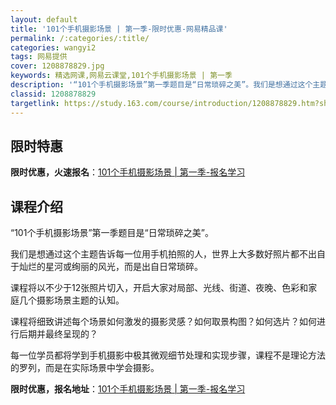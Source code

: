 ```yaml
---
layout: default
title: '101个手机摄影场景 | 第一季-限时优惠-网易精品课'
permalink: /:categories/:title/
categories: wangyi2
tags: 网易提供
cover: 1208878829.jpg
keywords: 精选网课,网易云课堂,101个手机摄影场景 | 第一季
description: '“101个手机摄影场景”第一季题目是“日常琐碎之美”。我们是想通过这个主题告诉每一位用手机拍照的人，世界上大多数好照片都'
classid: 1208878829
targetlink: https://study.163.com/course/introduction/1208878829.htm?share=1&shareId=1025206652&utm_campaign=share&utm_medium=iphoneShare&utm_source=&utm_u=1025206652
---
```


## 限时特惠

**限时优惠，火速报名**：[101个手机摄影场景 | 第一季-报名学习](https://study.163.com/course/introduction/1208878829.htm?share=1&shareId=1025206652&utm_campaign=share&utm_medium=iphoneShare&utm_source=&utm_u=1025206652)

## 课程介绍

“101个手机摄影场景”第一季题目是“日常琐碎之美”。



我们是想通过这个主题告诉每一位用手机拍照的人，世界上大多数好照片都不出自于灿烂的星河或绚丽的风光，而是出自日常琐碎。



课程将以不少于12张照片切入，开启大家对局部、光线、街道、夜晚、色彩和家庭几个摄影场景主题的认知。



课程将细致讲述每个场景如何激发的摄影灵感？如何取景构图？如何选片？如何进行后期并最终呈现的？



每一位学员都将学到手机摄影中极其微观细节处理和实现步骤，课程不是理论方法的罗列，而是在实际场景中学会摄影。

**限时优惠，报名地址**：[101个手机摄影场景 | 第一季-报名学习](https://study.163.com/course/introduction/1208878829.htm?share=1&shareId=1025206652&utm_campaign=share&utm_medium=iphoneShare&utm_source=&utm_u=1025206652)

